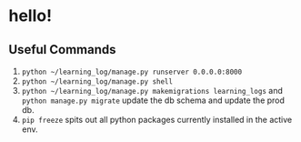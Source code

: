 # hello!

## Useful Commands
1. `python ~/learning_log/manage.py runserver 0.0.0.0:8000`
2. `python ~/learning_log/manage.py shell`
3. `python ~/learning_log/manage.py makemigrations learning_logs` and `python manage.py migrate` update the db schema and update the prod db.
4. `pip freeze` spits out all python packages currently installed in the active env.
